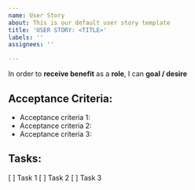 ```yaml
---
name: User Story
about: This is our default user story template
title: 'USER STORY: <TITLE>'
labels: ''
assignees: ''

---
```


In order to **receive benefit** as a **role**, I can **goal / desire**

## Acceptance Criteria:

- Acceptance criteria 1:
- Acceptance criteria 2:
- Acceptance criteria 3:

## Tasks:

[ ] Task 1
[ ] Task 2
[ ] Task 3
